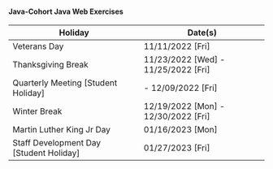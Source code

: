 #### Java-Cohort Java Web Exercises


| Holiday                                 | Date(s)                             |
|-----------------------------------------|-------------------------------------|
| Veterans Day                            | 11/11/2022 [Fri]                    |
| Thanksgiving Break                      | 11/23/2022 [Wed] - 11/25/2022 [Fri] |
| Quarterly Meeting [Student Holiday]     | - 12/09/2022 [Fri]                  |
| Winter Break                            | 12/19/2022 [Mon] - 12/30/2022 [Fri] |
| Martin Luther King Jr Day               | 01/16/2023 [Mon]                    |
| Staff Development Day [Student Holiday] | 01/27/2023 [Fri]                    |
